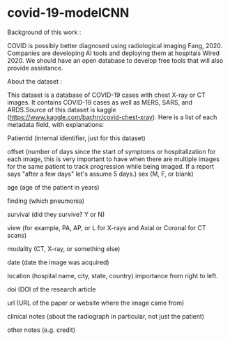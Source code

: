 # covid-19-modelCNN
Background of this work : 

COVID is possibly better diagnosed using radiological imaging Fang, 2020. Companies are developing AI tools and deploying them at hospitals Wired 2020. We should have an open database to develop free tools that will also provide assistance.

About the dataset : 

This dataset is a database of COVID-19 cases with chest X-ray or CT images. It contains COVID-19 cases as well as MERS, SARS, and ARDS.Source of this dataset is kaggle (https://www.kaggle.com/bachrr/covid-chest-xray). Here is a list of each metadata field, with explanations:

Patientid (internal identifier, just for this dataset)

offset (number of days since the start of symptoms or hospitalization for each image, this is very important to have when there are multiple images for the same patient to track progression while being imaged. If a report says "after a few days" let's assume 5 days.)
sex (M, F, or blank)

age (age of the patient in years)

finding (which pneumonia)

survival (did they survive? Y or N)

view (for example, PA, AP, or L for X-rays and Axial or Coronal for CT scans)

modality (CT, X-ray, or something else)

date (date the image was acquired)

location (hospital name, city, state, country) importance from right to left.

doi (DOI of the research article

url (URL of the paper or website where the image came from)

clinical notes (about the radiograph in particular, not just the patient)

other notes (e.g. credit)

